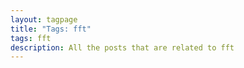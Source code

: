 ```yaml
---
layout: tagpage
title: "Tags: fft"
tags: fft
description: All the posts that are related to fft
---
```


